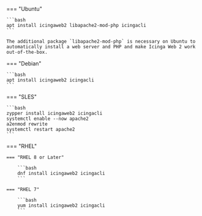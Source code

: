 === "Ubuntu"

    ```bash 
    apt install icingaweb2 libapache2-mod-php icingacli
    ```

    The additional package `libapache2-mod-php` is necessary on Ubuntu to automatically install a web server and PHP and make Icinga Web 2 work out-of-the-box.

=== "Debian"

    ```bash 
    apt install icingaweb2 icingacli
    ```

=== "SLES"

    ```bash
    zypper install icingaweb2 icingacli
    systemctl enable --now apache2
    a2enmod rewrite
    systemctl restart apache2
    ```

=== "RHEL"

    === "RHEL 8 or Later"

        ```bash
        dnf install icingaweb2 icingacli
        ```

    === "RHEL 7"

        ```bash
        yum install icingaweb2 icingacli
        ```
        
